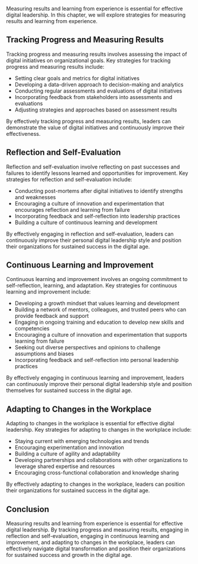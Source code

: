 
Measuring results and learning from experience is essential for effective digital leadership. In this chapter, we will explore strategies for measuring results and learning from experience.

Tracking Progress and Measuring Results
---------------------------------------

Tracking progress and measuring results involves assessing the impact of digital initiatives on organizational goals. Key strategies for tracking progress and measuring results include:

* Setting clear goals and metrics for digital initiatives
* Developing a data-driven approach to decision-making and analytics
* Conducting regular assessments and evaluations of digital initiatives
* Incorporating feedback from stakeholders into assessments and evaluations
* Adjusting strategies and approaches based on assessment results

By effectively tracking progress and measuring results, leaders can demonstrate the value of digital initiatives and continuously improve their effectiveness.

Reflection and Self-Evaluation
------------------------------

Reflection and self-evaluation involve reflecting on past successes and failures to identify lessons learned and opportunities for improvement. Key strategies for reflection and self-evaluation include:

* Conducting post-mortems after digital initiatives to identify strengths and weaknesses
* Encouraging a culture of innovation and experimentation that encourages reflection and learning from failure
* Incorporating feedback and self-reflection into leadership practices
* Building a culture of continuous learning and development

By effectively engaging in reflection and self-evaluation, leaders can continuously improve their personal digital leadership style and position their organizations for sustained success in the digital age.

Continuous Learning and Improvement
-----------------------------------

Continuous learning and improvement involves an ongoing commitment to self-reflection, learning, and adaptation. Key strategies for continuous learning and improvement include:

* Developing a growth mindset that values learning and development
* Building a network of mentors, colleagues, and trusted peers who can provide feedback and support
* Engaging in ongoing training and education to develop new skills and competencies
* Encouraging a culture of innovation and experimentation that supports learning from failure
* Seeking out diverse perspectives and opinions to challenge assumptions and biases
* Incorporating feedback and self-reflection into personal leadership practices

By effectively engaging in continuous learning and improvement, leaders can continuously improve their personal digital leadership style and position themselves for sustained success in the digital age.

Adapting to Changes in the Workplace
------------------------------------

Adapting to changes in the workplace is essential for effective digital leadership. Key strategies for adapting to changes in the workplace include:

* Staying current with emerging technologies and trends
* Encouraging experimentation and innovation
* Building a culture of agility and adaptability
* Developing partnerships and collaborations with other organizations to leverage shared expertise and resources
* Encouraging cross-functional collaboration and knowledge sharing

By effectively adapting to changes in the workplace, leaders can position their organizations for sustained success in the digital age.

Conclusion
----------

Measuring results and learning from experience is essential for effective digital leadership. By tracking progress and measuring results, engaging in reflection and self-evaluation, engaging in continuous learning and improvement, and adapting to changes in the workplace, leaders can effectively navigate digital transformation and position their organizations for sustained success and growth in the digital age.
